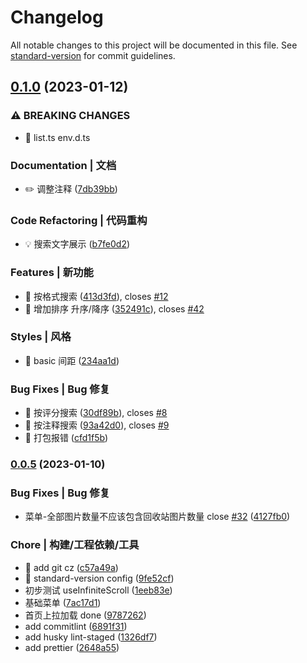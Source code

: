# Changelog

All notable changes to this project will be documented in this file. See [standard-version](https://github.com/conventional-changelog/standard-version) for commit guidelines.

## [0.1.0](https://github.com/meetqy/eagleuse/compare/v0.0.5...v0.1.0) (2023-01-12)

### ⚠ BREAKING CHANGES

- 🧨 list.ts env.d.ts

### Documentation | 文档

- ✏️ 调整注释 ([7db39bb](https://github.com/meetqy/eagleuse/commit/7db39bb3c8fb29bf99659afe4e65d083647bb89c))

### Code Refactoring | 代码重构

- 💡 搜索文字展示 ([b7fe0d2](https://github.com/meetqy/eagleuse/commit/b7fe0d2608112df69bf279ef39c7c434b4be8f1b))

### Features | 新功能

- 🎸 按格式搜索 ([413d3fd](https://github.com/meetqy/eagleuse/commit/413d3fdb959140b8ebedb4a01c538e20b0aa88c5)), closes [#12](https://github.com/meetqy/eagleuse/issues/12)
- 🎸 增加排序 升序/降序 ([352491c](https://github.com/meetqy/eagleuse/commit/352491cd4cb0ebabf4c903f01f4956cc2d939f24)), closes [#42](https://github.com/meetqy/eagleuse/issues/42)

### Styles | 风格

- 💄 basic 间距 ([234aa1d](https://github.com/meetqy/eagleuse/commit/234aa1d95fffef3ca661fd8050958719bd5f30af))

### Bug Fixes | Bug 修复

- 🐛 按评分搜索 ([30df89b](https://github.com/meetqy/eagleuse/commit/30df89be8b09790b69b6155d728193dfb5617ace)), closes [#8](https://github.com/meetqy/eagleuse/issues/8)
- 🐛 按注释搜索 ([93a42d0](https://github.com/meetqy/eagleuse/commit/93a42d02f7ef8705704f40151b43c89599dd28e1)), closes [#9](https://github.com/meetqy/eagleuse/issues/9)
- 🐛 打包报错 ([cfd1f5b](https://github.com/meetqy/eagleuse/commit/cfd1f5b53ca7cfa656e72a8ebfb8e486ef396f06))

### [0.0.5](https://github.com/meetqy/eagleuse/compare/v0.0.4...v0.0.5) (2023-01-10)

### Bug Fixes | Bug 修复

- 菜单-全部图片数量不应该包含回收站图片数量 close [#32](https://github.com/meetqy/eagleuse/issues/32) ([4127fb0](https://github.com/meetqy/eagleuse/commit/4127fb085a215c536bed69866514a7170034886e))

### Chore | 构建/工程依赖/工具

- 🤖 add git cz ([c57a49a](https://github.com/meetqy/eagleuse/commit/c57a49a96e23be8ed51d3710e47bacd0eb0c65e8))
- 🤖 standard-version config ([9fe52cf](https://github.com/meetqy/eagleuse/commit/9fe52cf7f3abd57c2d96a832ca3fba9ad1370c72))
- 初步测试 useInfiniteScroll ([1eeb83e](https://github.com/meetqy/eagleuse/commit/1eeb83e7906fc8126b86b5ec5ae78062fc78bec1))
- 基础菜单 ([7ac17d1](https://github.com/meetqy/eagleuse/commit/7ac17d182572a252f7b51805e811706214e02c14))
- 首页上拉加载 done ([9787262](https://github.com/meetqy/eagleuse/commit/978726210782c7f0c72d0387d01255dfb7825ef9))
- add commitlint ([6891f31](https://github.com/meetqy/eagleuse/commit/6891f31abe0b4a0e761b581325a52953a63451ba))
- add husky lint-staged ([1326df7](https://github.com/meetqy/eagleuse/commit/1326df7344f90e25717546b4c41086deb936d979))
- add prettier ([2648a55](https://github.com/meetqy/eagleuse/commit/2648a55ae833f76ea79fcf78ade16d05e0b3df1a))
